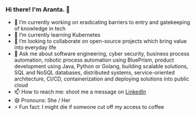 ### Hi there! I'm Aranta. 👋

- 🔭 I’m currently working on eradicating barriers to entry and gatekeeping of knowledge in tech
- 🌱 I’m currently learning Kubernetes
- 👯 I’m looking to collaborate on open-source projects which bring value into everyday life
- 💬 Ask me about software engineering, cyber security, business process automation, robotic process automation using BluePrism, product development using Java, Python or Golang, building scalable solutions, SQL and NoSQL databases, distributed systems, service-oriented architecture, CI/CD, containerization and deploying solutions into public cloud
- 📫 How to reach me: shoot me a message on [LinkedIn](https://www.linkedin.com/in/aranta-chatterjee)
- 😄 Pronouns: She / Her
- ⚡ Fun fact: I might die if someone cut off my access to coffee


<!--
**arantachatterjee/arantachatterjee** is a ✨ _special_ ✨ repository because its `README.md` (this file) appears on your GitHub profile.

Here are some ideas to get you started:

- 🔭 I’m currently working on ...
- 🌱 I’m currently learning ...
- 👯 I’m looking to collaborate on ...
- 🤔 I’m looking for help with ...
- 💬 Ask me about ...
- 📫 How to reach me: ...
- 😄 Pronouns: ...
- ⚡ Fun fact: ...
-->
